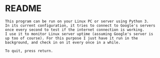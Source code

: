 # README #

	This program can be run on your Linux PC or server using Python 3.
	In its current configuration, it tries to connect to Google's servers once every second to test if the internet connection is working.
	I use it to monitor Linux server uptime (assuming Google's server is up too of course). For this purpose I just have it run in the background, and check in on it every once in a while.
	
	To quit, press return.